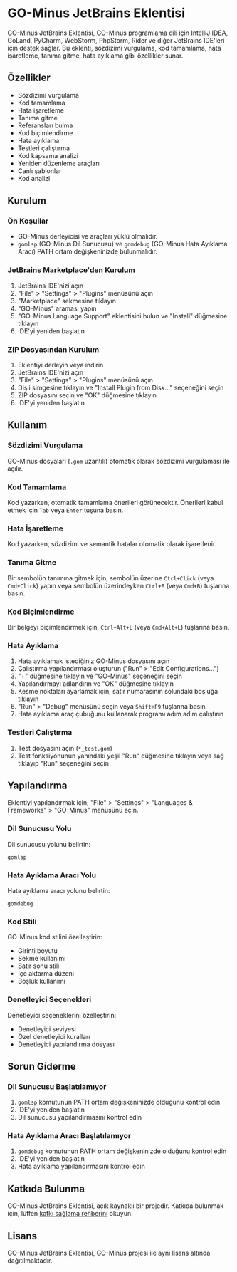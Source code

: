 # GO-Minus JetBrains Eklentisi

GO-Minus JetBrains Eklentisi, GO-Minus programlama dili için IntelliJ IDEA, GoLand, PyCharm, WebStorm, PhpStorm, Rider ve diğer JetBrains IDE'leri için destek sağlar. Bu eklenti, sözdizimi vurgulama, kod tamamlama, hata işaretleme, tanıma gitme, hata ayıklama gibi özellikler sunar.

## Özellikler

- Sözdizimi vurgulama
- Kod tamamlama
- Hata işaretleme
- Tanıma gitme
- Referansları bulma
- Kod biçimlendirme
- Hata ayıklama
- Testleri çalıştırma
- Kod kapsama analizi
- Yeniden düzenleme araçları
- Canlı şablonlar
- Kod analizi

## Kurulum

### Ön Koşullar

- GO-Minus derleyicisi ve araçları yüklü olmalıdır.
- `gomlsp` (GO-Minus Dil Sunucusu) ve `gomdebug` (GO-Minus Hata Ayıklama Aracı) PATH ortam değişkeninizde bulunmalıdır.

### JetBrains Marketplace'den Kurulum

1. JetBrains IDE'nizi açın
2. "File" > "Settings" > "Plugins" menüsünü açın
3. "Marketplace" sekmesine tıklayın
4. "GO-Minus" araması yapın
5. "GO-Minus Language Support" eklentisini bulun ve "Install" düğmesine tıklayın
6. IDE'yi yeniden başlatın

### ZIP Dosyasından Kurulum

1. Eklentiyi derleyin veya indirin
2. JetBrains IDE'nizi açın
3. "File" > "Settings" > "Plugins" menüsünü açın
4. Dişli simgesine tıklayın ve "Install Plugin from Disk..." seçeneğini seçin
5. ZIP dosyasını seçin ve "OK" düğmesine tıklayın
6. IDE'yi yeniden başlatın

## Kullanım

### Sözdizimi Vurgulama

GO-Minus dosyaları (`.gom` uzantılı) otomatik olarak sözdizimi vurgulaması ile açılır.

### Kod Tamamlama

Kod yazarken, otomatik tamamlama önerileri görünecektir. Önerileri kabul etmek için `Tab` veya `Enter` tuşuna basın.

### Hata İşaretleme

Kod yazarken, sözdizimi ve semantik hatalar otomatik olarak işaretlenir.

### Tanıma Gitme

Bir sembolün tanımına gitmek için, sembolün üzerine `Ctrl+Click` (veya `Cmd+Click`) yapın veya sembolün üzerindeyken `Ctrl+B` (veya `Cmd+B`) tuşlarına basın.

### Kod Biçimlendirme

Bir belgeyi biçimlendirmek için, `Ctrl+Alt+L` (veya `Cmd+Alt+L`) tuşlarına basın.

### Hata Ayıklama

1. Hata ayıklamak istediğiniz GO-Minus dosyasını açın
2. Çalıştırma yapılandırması oluşturun ("Run" > "Edit Configurations...")
3. "+" düğmesine tıklayın ve "GO-Minus" seçeneğini seçin
4. Yapılandırmayı adlandırın ve "OK" düğmesine tıklayın
5. Kesme noktaları ayarlamak için, satır numarasının solundaki boşluğa tıklayın
6. "Run" > "Debug" menüsünü seçin veya `Shift+F9` tuşlarına basın
7. Hata ayıklama araç çubuğunu kullanarak programı adım adım çalıştırın

### Testleri Çalıştırma

1. Test dosyasını açın (`*_test.gom`)
2. Test fonksiyonunun yanındaki yeşil "Run" düğmesine tıklayın veya sağ tıklayıp "Run" seçeneğini seçin

## Yapılandırma

Eklentiyi yapılandırmak için, "File" > "Settings" > "Languages & Frameworks" > "GO-Minus" menüsünü açın.

### Dil Sunucusu Yolu

Dil sunucusu yolunu belirtin:

```
gomlsp
```

### Hata Ayıklama Aracı Yolu

Hata ayıklama aracı yolunu belirtin:

```
gomdebug
```

### Kod Stili

GO-Minus kod stilini özelleştirin:

- Girinti boyutu
- Sekme kullanımı
- Satır sonu stili
- İçe aktarma düzeni
- Boşluk kullanımı

### Denetleyici Seçenekleri

Denetleyici seçeneklerini özelleştirin:

- Denetleyici seviyesi
- Özel denetleyici kuralları
- Denetleyici yapılandırma dosyası

## Sorun Giderme

### Dil Sunucusu Başlatılamıyor

1. `gomlsp` komutunun PATH ortam değişkeninizde olduğunu kontrol edin
2. IDE'yi yeniden başlatın
3. Dil sunucusu yapılandırmasını kontrol edin

### Hata Ayıklama Aracı Başlatılamıyor

1. `gomdebug` komutunun PATH ortam değişkeninizde olduğunu kontrol edin
2. IDE'yi yeniden başlatın
3. Hata ayıklama yapılandırmasını kontrol edin

## Katkıda Bulunma

GO-Minus JetBrains Eklentisi, açık kaynaklı bir projedir. Katkıda bulunmak için, lütfen [katkı sağlama rehberini](../../CONTRIBUTING.md) okuyun.

## Lisans

GO-Minus JetBrains Eklentisi, GO-Minus projesi ile aynı lisans altında dağıtılmaktadır.